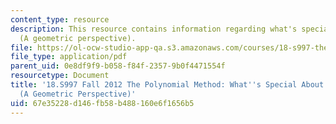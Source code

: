 ```yaml
---
content_type: resource
description: This resource contains information regarding what's special about polynomials?
  (A geometric perspective).
file: https://ol-ocw-studio-app-qa.s3.amazonaws.com/courses/18-s997-the-polynomial-method-fall-2012/67e35228d146fb58b488160e6f1656b5_MIT18_S997F12_lec21.pdf
file_type: application/pdf
parent_uid: 0e8df9f9-b058-f84f-2357-9b0f4471554f
resourcetype: Document
title: '18.S997 Fall 2012 The Polynomial Method: What''s Special About Polynomials?
  (A Geometric Perspective)'
uid: 67e35228-d146-fb58-b488-160e6f1656b5
---
```

